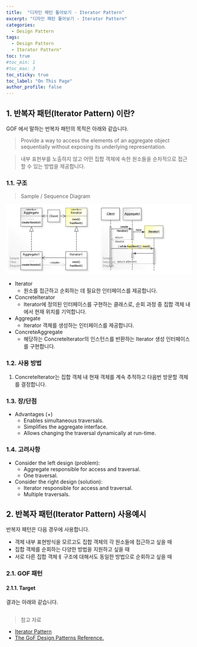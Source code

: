 ```yaml
---
title:  "디자인 패턴 톺아보기 - Iterator Pattern"
excerpt: "디자인 패턴 톺아보기 - Iterator Pattern"
categories:
  - Design Pattern
tags:
  - Design Pattern
  - Iterator Pattern"
toc: true
#toc_min: 1
#toc_max: 3
toc_sticky: true
toc_label: "On This Page"
author_profile: false
---
```


## 1. 반복자 패턴(Iterator Pattern) 이란?

GOF 에서 말하는 반복자 패턴의 목적은 아래와 같습니다.

> Provide a way to access the elements of an aggregate object sequentially without exposing its underlying representation.

> 내부 표현부를 노출하지 않고 어떤 집합 객체에 속한 원소들을 순차적으로 접근할 수 있는 방법을 제공합니다.

### 1.1. 구조

> Sample / Sequence Diagram

![image](/assets/images/design_pattern/iterator_pattern.png)

* Iterator
  * 원소를 접근하고 순회하는 데 필요한 인터페이스를 제공합니다.
* ConcreteIterator
  * Iterator에 정의된 인터페이스를 구현하는 클래스로, 순회 과정 중 집합 객체 내에서 현재 위치를 기억합니다.
* Aggregate
  * Iterator 객체를 생성하는 인터페이스를 제공합니다.
* ConcreteAggregate
  * 해당하는 ConcreteIterator의 인스턴스를 반환하는 Iterator 생성 인터페이스를 구현합니다.

### 1.2. 사용 방법

1. ConcreteIterator는 집합 객체 내 현재 객체를 계속 추적하고 다음번 방문할 객체를 결정합니다.

### 1.3. 장/단점

* Advantages (+)
    * Enables simultaneous traversals.
    * Simplifies the aggregate interface.
    * Allows changing the traversal dynamically at run-time.

### 1.4. 고려사항

* Consider the left design (problem):
    * Aggregate responsible for access and traversal.
    * One traversal.
* Consider the right design (solution):
    * Iterator responsible for access and traversal.
    * Multiple traversals.

## 2. 반복자 패턴(Iterator Pattern) 사용예시

반복자 패턴은 다음 경우에 사용합니다.

*  객체 내부 표현방식을 모르고도 집합 객체의 각 원소들에 접근하고 싶을 때
*  집합 객체를 순회하는 다양한 방법을 지원하고 싶을 때
*  서로 다른 집합 객체ㅔ 구조에 대해서도 동일한 방법으로 순회하고 싶을 때

### 2.1. GOF 패턴

#### 2.1.1. Target

결과는 아래와 같습니다.

```
```

> 참고 자료

* [Iterator Pattern](https://en.wikipedia.org/wiki/Iterator_pattern)
* [The GoF Design Patterns Reference.](http://w3sdesign.com/index0100.php)
